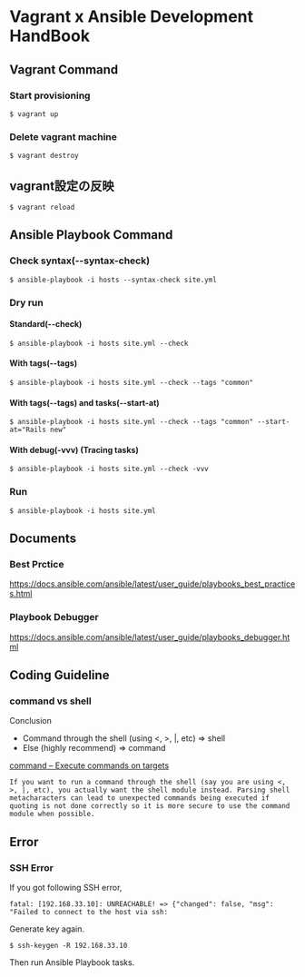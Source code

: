 # Vagrant x Ansible Development HandBook

## Vagrant Command
### Start provisioning
```
$ vagrant up
```

### Delete vagrant machine
```
$ vagrant destroy
```

## vagrant設定の反映
```
$ vagrant reload
```

## Ansible Playbook Command
### Check syntax(--syntax-check)
```
$ ansible-playbook -i hosts --syntax-check site.yml
```

### Dry run
#### Standard(--check)
```
$ ansible-playbook -i hosts site.yml --check
```

#### With tags(--tags)
```
$ ansible-playbook -i hosts site.yml --check --tags "common"
```

#### With tags(--tags) and tasks(--start-at)
```
$ ansible-playbook -i hosts site.yml --check --tags "common" --start-at="Rails new"
```

#### With debug(-vvv) (Tracing tasks)
```
$ ansible-playbook -i hosts site.yml --check -vvv
```

### Run
```
$ ansible-playbook -i hosts site.yml
```

## Documents
### Best Prctice
https://docs.ansible.com/ansible/latest/user_guide/playbooks_best_practices.html

### Playbook Debugger
https://docs.ansible.com/ansible/latest/user_guide/playbooks_debugger.html

## Coding Guideline
### command vs shell
Conclusion
- Command through the shell (using <, >, |, etc) => shell
- Else (highly recommend) => command

[command – Execute commands on targets](https://docs.ansible.com/ansible/latest/modules/command_module.html#notes)

```
If you want to run a command through the shell (say you are using <, >, |, etc), you actually want the shell module instead. Parsing shell metacharacters can lead to unexpected commands being executed if quoting is not done correctly so it is more secure to use the command module when possible.
```

## Error
### SSH Error
If you got following SSH error,
```
fatal: [192.168.33.10]: UNREACHABLE! => {"changed": false, "msg": "Failed to connect to the host via ssh:
```

Generate key again.
```
$ ssh-keygen -R 192.168.33.10
```

Then run Ansible Playbook tasks.
